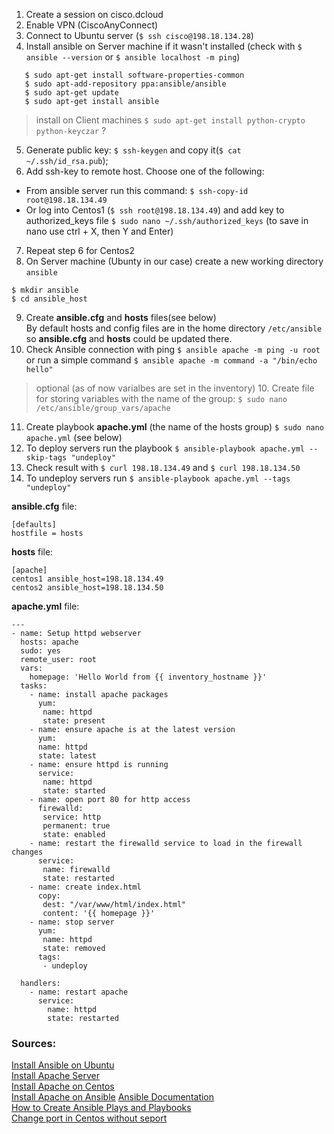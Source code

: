 1. Create a session on cisco.dcloud
2. Enable VPN (CiscoAnyConnect)
3. Connect to Ubuntu server (`$ ssh cisco@198.18.134.28`)
4. Install ansible on Server machine if it wasn't installed (check with `$ ansible --version` or `$ ansible localhost -m ping`)
  ```$ sudo apt-get update
     $ sudo apt-get install software-properties-common
     $ sudo apt-add-repository ppa:ansible/ansible
     $ sudo apt-get update
     $ sudo apt-get install ansible
  ```
  > install on Client machines `$ sudo apt-get install python-crypto python-keyczar` ?
5. Generate public key: `$ ssh-keygen` and copy it(`$ cat ~/.ssh/id_rsa.pub`);
6. Add ssh-key to remote host. Choose one of the following:
  * From ansible server run this command: `$ ssh-copy-id root@198.18.134.49`
  * Or log into Centos1 (`$ ssh root@198.18.134.49`) and add key to authorized_keys file `$ sudo nano ~/.ssh/authorized_keys` (to save in nano use ctrl + X, then Y and Enter)
7. Repeat step 6 for Centos2
8. On Server machine (Ubunty in our case) create a new working directory `ansible`
  ```
  $ mkdir ansible
  $ cd ansible_host
  ```
9. Create **ansible.cfg** and **hosts** files(see below) \
   By default hosts and config files are in the home directory `/etc/ansible` so **ansible.cfg** and **hosts** could be updated there.
10. Check Ansible connection with ping `$ ansible apache -m ping -u root`\
    or run a simple command `$ ansible apache -m command -a "/bin/echo hello"`
> optional (as of now varialbes are set in the inventory)
> 10. Create file for storing variables with the name of the group: `$ sudo nano /etc/ansible/group_vars/apache`
11. Create playbook **apache.yml** (the name of the hosts group) `$ sudo nano apache.yml` (see below)
12. To deploy servers run the playbook `$ ansible-playbook apache.yml --skip-tags "undeploy"`
13. Check result with `$ curl 198.18.134.49` and  `$ curl 198.18.134.50`
14. To undeploy servers run `$ ansible-playbook apache.yml --tags "undeploy"`

**ansible.cfg** file:
```
[defaults]
hostfile = hosts
```

**hosts** file:
```
[apache]
centos1 ansible_host=198.18.134.49
centos2 ansible_host=198.18.134.50
```

**apache.yml** file:
```
---
- name: Setup httpd webserver
  hosts: apache
  sudo: yes
  remote_user: root
  vars:
    homepage: 'Hello World from {{ inventory_hostname }}'
  tasks:
    - name: install apache packages
      yum:
       name: httpd
       state: present
    - name: ensure apache is at the latest version
      yum:
      name: httpd
      state: latest
    - name: ensure httpd is running
      service:
       name: httpd
       state: started
    - name: open port 80 for http access
      firewalld:
       service: http
       permanent: true
       state: enabled
    - name: restart the firewalld service to load in the firewall changes
      service:
       name: firewalld
       state: restarted
    - name: create index.html
      copy:
       dest: "/var/www/html/index.html"
       content: '{{ homepage }}'
    - name: stop server
      yum:
       name: httpd
       state: removed
      tags:
       - undeploy

  handlers:
    - name: restart apache
      service:
        name: httpd
        state: restarted
```
### Sources:
[Install Ansible on Ubuntu](https://www.techrepublic.com/article/how-to-install-ansible-on-ubuntu-server-18-04/)\
[Install Apache Server](https://www.bogotobogo.com/DevOps/Ansible/Ansible_SettingUp_Webservers_Apache.php)\
[Install Apache on Centos](https://codingbee.net/ansible/ansible-a-playbook-for-setting-up-an-apache-webserver)\
[Install Apache on Ansible](https://www.scaleway.com/en/docs/how-to-install-apache-on-ansible/)
[Ansible Documentation](https://docs.ansible.com/ansible/latest/index.html)\
[How to Create Ansible Plays and Playbooks](https://www.tecmint.com/create-ansible-plays-and-playbooks/)\
[Change port in Centos without seport](https://people.centos.org/arrfab/Events/Loadays-2014/managing%20selinux%20with%20your%20cfgmgmt%20solution.pdf)
